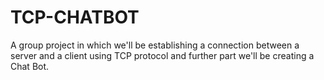 # TCP-CHATBOT
A group project in which we'll be establishing a connection between a server and a client using TCP protocol and further part we'll be creating a Chat Bot. 
